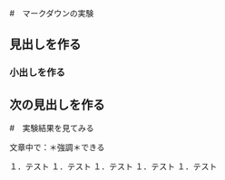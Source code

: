 #　マークダウンの実験
## 見出しを作る
### 小出しを作る
## 次の見出しを作る

#　実験結果を見てみる

文章中で：＊強調＊できる

１．テスト
１．テスト
１．テスト
１．テスト
１．テスト
